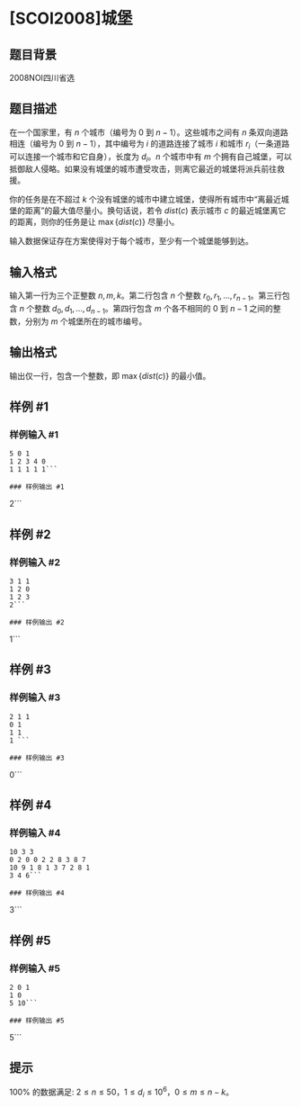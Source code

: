 # [SCOI2008]城堡

## 题目背景

2008NOI四川省选


## 题目描述

在一个国家里，有 $n$ 个城市（编号为 $0$ 到 $n-1$）。这些城市之间有 $n$ 条双向道路相连（编号为 $0$ 到 $n-1$），其中编号为 $i$ 的道路连接了城市 $i$ 和城市 $r_i$（一条道路可以连接一个城市和它自身），长度为 $d_i$。$n$ 个城市中有 $m$ 个拥有自己城堡，可以抵御敌人侵略。如果没有城堡的城市遭受攻击，则离它最近的城堡将派兵前往救援。

你的任务是在不超过 $k$ 个没有城堡的城市中建立城堡，使得所有城市中“离最近城堡的距离”的最大值尽量小。换句话说，若令 $dist(c)$ 表示城市 $c$ 的最近城堡离它的距离，则你的任务是让 $\max\{dist(c)\}$ 尽量小。

输入数据保证存在方案使得对于每个城市，至少有一个城堡能够到达。

## 输入格式

输入第一行为三个正整数 $n, m, k$。第二行包含 $n$ 个整数 $r_0,r_1,\ldots,r_{n-1}$。第三行包含 $n$ 个整数 $d_0,d_1,\ldots,d_{n-1}$。第四行包含 $m$ 个各不相同的 $0$ 到 $n-1$ 之间的整数，分别为 $m$ 个城堡所在的城市编号。

## 输出格式

输出仅一行，包含一个整数，即 $\max\{dist(c)\}$ 的最小值。

## 样例 #1

### 样例输入 #1
```
5 0 1
1 2 3 4 0
1 1 1 1 1```

### 样例输出 #1

```
2```

## 样例 #2

### 样例输入 #2
```
3 1 1
1 2 0
1 2 3
2```

### 样例输出 #2

```
1```

## 样例 #3

### 样例输入 #3
```
2 1 1  
0 1  
1 1  
1 ```

### 样例输出 #3

```
0```

## 样例 #4

### 样例输入 #4
```
10 3 3
0 2 0 0 2 2 8 3 8 7
10 9 1 8 1 3 7 2 8 1
3 4 6```

### 样例输出 #4

```
3```

## 样例 #5

### 样例输入 #5
```
2 0 1
1 0
5 10```

### 样例输出 #5

```
5```

## 提示

$100\%$ 的数据满足: $2\leq n\leq 50$，$1\leq d_i\leq 10^6$，$0\leq m\leq n-k$。
